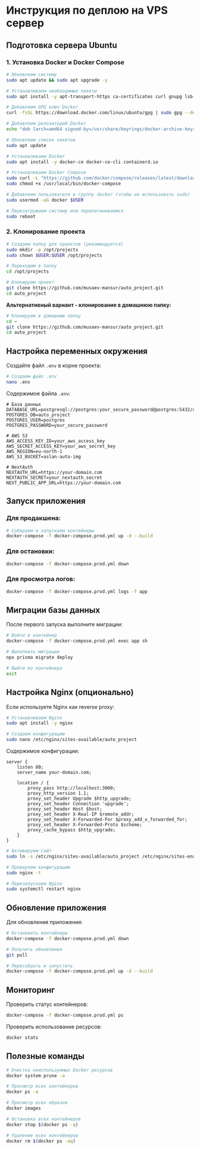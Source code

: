 # Инструкция по деплою на VPS сервер

## Подготовка сервера Ubuntu

### 1. Установка Docker и Docker Compose

```bash
# Обновляем систему
sudo apt update && sudo apt upgrade -y

# Устанавливаем необходимые пакеты
sudo apt install -y apt-transport-https ca-certificates curl gnupg lsb-release

# Добавляем GPG ключ Docker
curl -fsSL https://download.docker.com/linux/ubuntu/gpg | sudo gpg --dearmor -o /usr/share/keyrings/docker-archive-keyring.gpg

# Добавляем репозиторий Docker
echo "deb [arch=amd64 signed-by=/usr/share/keyrings/docker-archive-keyring.gpg] https://download.docker.com/linux/ubuntu $(lsb_release -cs) stable" | sudo tee /etc/apt/sources.list.d/docker.list > /dev/null

# Обновляем список пакетов
sudo apt update

# Устанавливаем Docker
sudo apt install -y docker-ce docker-ce-cli containerd.io

# Устанавливаем Docker Compose
sudo curl -L "https://github.com/docker/compose/releases/latest/download/docker-compose-$(uname -s)-$(uname -m)" -o /usr/local/bin/docker-compose
sudo chmod +x /usr/local/bin/docker-compose

# Добавляем пользователя в группу docker (чтобы не использовать sudo)
sudo usermod -aG docker $USER

# Перезагружаем систему или перелогиниваемся
sudo reboot
```

### 2. Клонирование проекта

```bash
# Создаем папку для проектов (рекомендуется)
sudo mkdir -p /opt/projects
sudo chown $USER:$USER /opt/projects

# Переходим в папку
cd /opt/projects

# Клонируем проект
git clone https://github.com/musaev-mansur/auto_project.git
cd auto_project
```

**Альтернативный вариант - клонирование в домашнюю папку:**
```bash
# Клонируем в домашнюю папку
cd ~
git clone https://github.com/musaev-mansur/auto_project.git
cd auto_project
```

## Настройка переменных окружения

Создайте файл `.env` в корне проекта:

```bash
# Создаем файл .env
nano .env
```

Содержимое файла `.env`:

```env
# База данных
DATABASE_URL=postgresql://postgres:your_secure_password@postgres:5432/auto_project
POSTGRES_DB=auto_project
POSTGRES_USER=postgres
POSTGRES_PASSWORD=your_secure_password

# AWS S3
AWS_ACCESS_KEY_ID=your_aws_access_key
AWS_SECRET_ACCESS_KEY=your_aws_secret_key
AWS_REGION=eu-north-1
AWS_S3_BUCKET=aslan-auto-img

# NextAuth
NEXTAUTH_URL=https://your-domain.com
NEXTAUTH_SECRET=your_nextauth_secret
NEXT_PUBLIC_APP_URL=https://your-domain.com
```

## Запуск приложения

### Для продакшена:
```bash
# Собираем и запускаем контейнеры
docker-compose -f docker-compose.prod.yml up -d --build
```

### Для остановки:
```bash
docker-compose -f docker-compose.prod.yml down
```

### Для просмотра логов:
```bash
docker-compose -f docker-compose.prod.yml logs -f app
```

## Миграции базы данных

После первого запуска выполните миграции:

```bash
# Войти в контейнер
docker-compose -f docker-compose.prod.yml exec app sh

# Выполнить миграции
npx prisma migrate deploy

# Выйти из контейнера
exit
```

## Настройка Nginx (опционально)

Если используете Nginx как reverse proxy:

```bash
# Устанавливаем Nginx
sudo apt install -y nginx

# Создаем конфигурацию
sudo nano /etc/nginx/sites-available/auto_project
```

Содержимое конфигурации:
```nginx
server {
    listen 80;
    server_name your-domain.com;

    location / {
        proxy_pass http://localhost:3000;
        proxy_http_version 1.1;
        proxy_set_header Upgrade $http_upgrade;
        proxy_set_header Connection 'upgrade';
        proxy_set_header Host $host;
        proxy_set_header X-Real-IP $remote_addr;
        proxy_set_header X-Forwarded-For $proxy_add_x_forwarded_for;
        proxy_set_header X-Forwarded-Proto $scheme;
        proxy_cache_bypass $http_upgrade;
    }
}
```

```bash
# Активируем сайт
sudo ln -s /etc/nginx/sites-available/auto_project /etc/nginx/sites-enabled/

# Проверяем конфигурацию
sudo nginx -t

# Перезапускаем Nginx
sudo systemctl restart nginx
```

## Обновление приложения

Для обновления приложения:

```bash
# Остановить контейнеры
docker-compose -f docker-compose.prod.yml down

# Получить обновления
git pull

# Пересобрать и запустить
docker-compose -f docker-compose.prod.yml up -d --build
```

## Мониторинг

Проверить статус контейнеров:
```bash
docker-compose -f docker-compose.prod.yml ps
```

Проверить использование ресурсов:
```bash
docker stats
```

## Полезные команды

```bash
# Очистка неиспользуемых Docker ресурсов
docker system prune -a

# Просмотр всех контейнеров
docker ps -a

# Просмотр всех образов
docker images

# Остановка всех контейнеров
docker stop $(docker ps -q)

# Удаление всех контейнеров
docker rm $(docker ps -aq)
```
